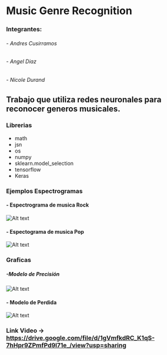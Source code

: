 # Music Genre Recognition

### Integrantes:
###### - Andres Cusirramos
###### - Angel Diaz
###### - Nicole Durand

## Trabajo que utiliza redes neuronales para reconocer generos musicales.

### Librerias 
 - math
 - jsn
 - os
 - numpy
 - sklearn.model_selection
 - tensorflow
 - Keras

### Ejemplos Espectrogramas

#### - Espectrograma de musica Rock
![Alt text](https://github.com/AngelDario/MusicGenreRecognition/blob/master/spectrogram_images/10000_Rock_music.jpg)

#### - Espectograma de musica Pop
 ![Alt text](https://github.com/AngelDario/MusicGenreRecognition/blob/master/spectrogram_images/10009_Pop_music.jpg)

### Graficas 

 ##### -Modelo de Precisión 
![Alt text](https://github.com/AngelDario/MusicGenreRecognition/blob/master/images/model_accuracy.png)

 #### - Modelo de Perdida
![Alt text](https://github.com/AngelDario/MusicGenreRecognition/blob/master/images/model_loss.png)

### Link Video -> https://drive.google.com/file/d/1gVmfkdRC_K1qS-7hHpr9ZPmfPd9l71e_/view?usp=sharing

